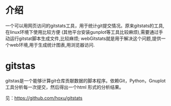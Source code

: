 # 介绍
一个可以用网页访问的gitstats工具，用于统计git提交情况。原来gitstats的工具,在linux环境下使用比较方便
(其他平台安装gunplot等工具比较麻烦),需要通过手动运行gitstat脚本生成文件,比较麻烦;
webGitstats就是用于解决这个问题,提供一个web环境,用于生成统计图表,用浏览器访问.

# gitstas
gitstas是一个能够计算git仓库贡献数据的脚本程序。依赖Git，Python，Gnuplot工具分析每一次提交，然后得出一个html
形式的分析结果。

见：https://github.com/hoxu/gitstats
